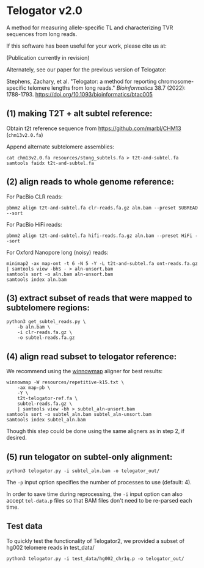 # Telogator v2.0
A method for measuring allele-specific TL and characterizing TVR sequences from long reads.

If this software has been useful for your work, please cite us at:

(Publication currently in revision)

Alternately, see our paper for the previous version of Telogator:

Stephens, Zachary, et al. "Telogator: a method for reporting chromosome-specific telomere lengths from long reads." *Bioinformatics* 38.7 (2022): 1788-1793. https://doi.org/10.1093/bioinformatics/btac005

## (1) making T2T + alt subtel reference:

Obtain t2t reference sequence from https://github.com/marbl/CHM13 (`chm13v2.0.fa`)

Append alternate subtelomere assemblies:

`cat chm13v2.0.fa resources/stong_subtels.fa > t2t-and-subtel.fa`  
`samtools faidx t2t-and-subtel.fa`  

## (2) align reads to whole genome reference:

For PacBio CLR reads:

`pbmm2 align t2t-and-subtel.fa clr-reads.fa.gz aln.bam --preset SUBREAD --sort`  

For PacBio HiFi reads:

`pbmm2 align t2t-and-subtel.fa hifi-reads.fa.gz aln.bam --preset HiFi --sort`  

For Oxford Nanopore long (noisy) reads:

`minimap2 -ax map-ont -t 6 -N 5 -Y -L t2t-and-subtel.fa ont-reads.fa.gz | samtools view -bhS - > aln-unsort.bam`  
`samtools sort -o aln.bam aln-unsort.bam`  
`samtools index aln.bam`  

## (3) extract subset of reads that were mapped to subtelomere regions:

`python3 get_subtel_reads.py \ `  
`    -b aln.bam \ `  
`    -i clr-reads.fa.gz \ `  
`    -o subtel-reads.fa.gz`  

## (4) align read subset to telogator reference:

We recommend using the [winnowmap](https://github.com/marbl/Winnowmap) aligner for best results:

`winnowmap -W resources/repetitive-k15.txt \ `  
`    -ax map-pb \ `  
`    -Y \ `  
`    t2t-telogator-ref.fa \ `  
`    subtel-reads.fa.gz \ `  
`    | samtools view -bh > subtel_aln-unsort.bam`  
`samtools sort -o subtel_aln.bam subtel_aln-unsort.bam`  
`samtools index subtel_aln.bam`  

Though this step could be done using the same aligners as in step 2, if desired.

## (5) run telogator on subtel-only alignment:

`python3 telogator.py -i subtel_aln.bam -o telogator_out/`  

The `-p` input option specifies the number of processes to use (default: 4).

In order to save time during reprocessing, the `-i` input option can also accept `tel-data.p` files so that BAM files don't need to be re-parsed each time.

## Test data

To quickly test the functionality of Telogator2, we provided a subset of hg002 telomere reads in test_data/

`python3 telogator.py -i test_data/hg002_chr1q.p -o telogator_out/` 
